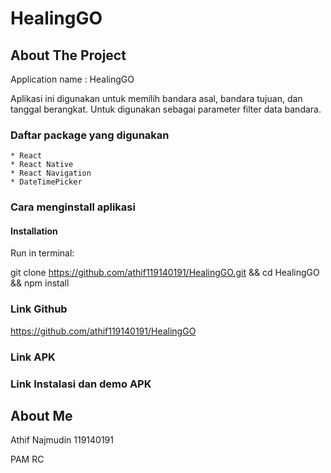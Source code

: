 # HealingGO
## About The Project
Application name : HealingGO

Aplikasi ini digunakan untuk memilih bandara asal, bandara tujuan, dan tanggal berangkat. Untuk digunakan sebagai parameter filter data bandara.

### Daftar package yang digunakan 
    * React
    * React Native
    * React Navigation
    * DateTimePicker
    
### Cara menginstall aplikasi
#### Installation

Run in terminal: 

git clone https://github.com/athif119140191/HealingGO.git && cd HealingGO && npm install

### Link Github
https://github.com/athif119140191/HealingGO

### Link APK

### Link Instalasi dan demo APK

## About Me
Athif Najmudin 119140191

PAM RC
